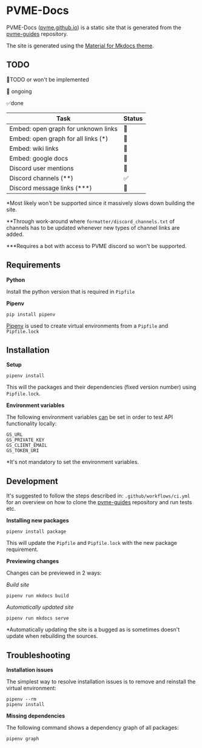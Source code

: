 # PVME-Docs

PVME-Docs ([pvme.github.io](pvme.github.io)) is a static site that is generated from the [pvme-guides](https://github.com/pvme/pvme-guides) repository. 

The site is generated using the [Material for Mkdocs theme](https://squidfunk.github.io/mkdocs-material/).

## TODO

:red_circle:TODO or won't be implemented

:construction: ongoing

:white_check_mark:done

| **Task**                            | **Status**         |
| ----------------------------------- | ------------------ |
| Embed: open graph for unknown links | :red_circle:       |
| Embed: open graph for all links (*) | :red_circle:       |
| Embed: wiki links                   | :construction:     |
| Embed: google docs                  | :construction:     |
| Discord user mentions               | :red_circle:       |
| Discord channels (**)               | :white_check_mark: |
| Discord message links (***)         | :red_circle:       |

*Most likely won't be supported since it massively slows down building the site.

**Through work-around where `formatter/discord_channels.txt` of channels has to be updated whenever new types of channel links are added.

***Requires a bot with access to PVME discord so won't be supported.

## Requirements

**Python**

Install the python version that is required in `Pipfile`

**Pipenv**

```
pip install pipenv
```

[Pipenv](https://pypi.org/project/pipenv/)  is used to create virtual environments from a `Pipfile`  and `Pipfile.lock`

## Installation

**Setup**

```
pipenv install
```

This will the packages and their dependencies (fixed version number) using `Pipfile.lock`.

**Environment variables**

The following environment variables <u>can</u> be set in order to test API functionality locally:

```
GS_URL
GS_PRIVATE_KEY
GS_CLIENT_EMAIL
GS_TOKEN_URI
```

*It's not mandatory to set the environment variables.

## Development

It's suggested to follow the steps described in: `.github/workflows/ci.yml` for an overview on how to clone the [pvme-guides](https://github.com/pvme/pvme-guides) repository and run tests etc. 

**Installing new packages**

```
pipenv install package
```

This will update the `Pipfile` and `Pipfile.lock` with the new package requirement.

**Previewing changes**

Changes can be previewed in 2 ways:

*Build site*

```
pipenv run mkdocs build
```

*Automatically updated site*

```
pipenv run mkdocs serve
```

*Automatically updating the site is a bugged as is sometimes doesn't update when rebuilding the sources.

## Troubleshooting

**Installation issues**

The simplest way to resolve installation issues is to remove and reinstall the virtual environment:

```
pipenv --rm
pipenv install
```

**Missing dependencies**

The following command shows a dependency graph of all packages:

```
pipenv graph
```